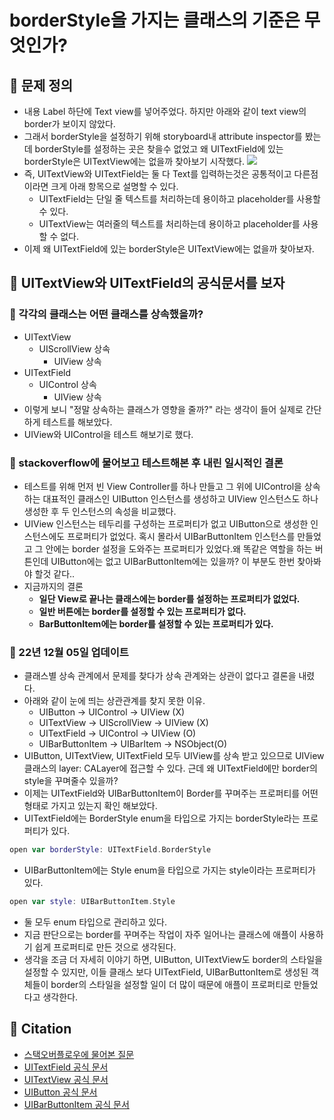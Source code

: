 # borderStyle을 가지는 클래스의 기준은 무엇인가?

## 🍎 문제 정의
- 내용 Label 하단에 Text view를 넣어주었다. 하지만 아래와 같이 text view의 border가 보이지 않았다.
- 그래서 borderStyle을 설정하기 위해 storyboard내 attribute inspector를 봤는데 borderStyle를 설정하는 곳은 찾을수 없었고 왜 UITextField에 있는 borderStyle은 UITextView에는 없을까 찾아보기 시작했다.
![](https://i.imgur.com/CbnXnlX.png)
- 즉, UITextView와 UITextField는 둘 다 Text를 입력하는것은 공통적이고 다른점이라면 크게 아래 항목으로 설명할 수 있다.
    - UITextField는 단일 줄 텍스트를 처리하는데 용이하고 placeholder를 사용할 수 있다.
    - UITextView는 여러줄의 텍스트를 처리하는데 용이하고 placeholder를 사용할 수 없다.
- 이제 왜 UITextField에 있는 borderStyle은 UITextView에는 없을까 찾아보자.

## 🍎 UITextView와 UITextField의 공식문서를 보자

### 📖 각각의 클래스는 어떤 클래스를 상속했을까?
- UITextView
    - UIScrollView 상속
        - UIView 상속
- UITextField
    - UIControl 상속
        - UIView 상속
- 이렇게 보니 "정말 상속하는 클래스가 영향을 줄까?" 라는 생각이 들어 실제로 간단하게 테스트를 해보았다.
- UIView와 UIControl을 테스트 해보기로 했다.

### 📖 stackoverflow에 물어보고 테스트해본 후 내린 일시적인 결론
- 테스트를 위해 먼저 빈 View Controller를 하나 만들고 그 위에 UIControl을 상속하는 대표적인 클래스인 UIButton 인스턴스를 생성하고 UIView 인스턴스도 하나 생성한 후 두 인스턴스의 속성을 비교했다.
- UIView 인스턴스는 테두리를 구성하는 프로퍼티가 없고 UIButton으로 생성한 인스턴스에도 프로퍼티가 없었다. 혹시 몰라서 UIBarButtonItem 인스턴스를 만들었고 그 안에는 border 설정을 도와주는 프로퍼티가 있었다.왜 똑같은 역할을 하는 버튼인데 UIButton에는 없고 UIBarButtonItem에는 있을까? 이 부분도 한번 찾아봐야 할것 같다..
- 지금까지의 결론
    - **일단 View로 끝나는 클래스에는 border를 설정하는 프로퍼티가 없었다.**
    - **일반 버튼에는 border를 설정할 수 있는 프로퍼티가 없다.**
    - **BarButtonItem에는 border를 설정할 수 있는 프로퍼티가 있다.**

### 📖 22년 12월 05일 업데이트
- 클래스별 상속 관계에서 문제를 찾다가 상속 관계와는 상관이 없다고 결론을 내렸다.
- 아래와 같이 눈에 띄는 상관관계를 찾지 못한 이유.
    - UIButton → UIControl → UIView (X)
    - UITextView → UIScrollView → UIView (X)
    - UITextField → UIControl → UIView (O)
    - UIBarButtonItem → UIBarItem → NSObject(O)
- UIButton, UITextView, UITextField 모두 UIView를 상속 받고 있으므로 UIView 클래스의 layer: CALayer에 접근할 수 있다. 근데 왜 UITextField에만 border의 style을 꾸며줄수 있을까?
- 이제는 UITextField와 UIBarButtonItem이 Border를 꾸며주는 프로퍼티를 어떤 형태로 가지고 있는지 확인 해보았다.
- UITextField에는 BorderStyle enum을 타입으로 가지는 borderStyle라는 프로퍼티가 있다.
```swift
open var borderStyle: UITextField.BorderStyle
```
- UIBarButtonItem에는 Style enum을 타입으로 가지는 style이라는 프로퍼티가 있다.
```swift
open var style: UIBarButtonItem.Style
```
- 둘 모두 enum 타입으로 관리하고 있다.
- 지금 판단으로는 border를 꾸며주는 작업이 자주 일어나는 클래스에 애플이 사용하기 쉽게 프로퍼티로 만든 것으로 생각된다.
- 생각을 조금 더 자세히 이야기 하면, UIButton, UITextView도 border의 스타일을 설정할 수 있지만, 이들 클래스 보다 UITextField, UIBarButtonItem로 생성된 객체들이 border의 스타일을 설정할 일이 더 많이 때문에 애플이 프로퍼티로 만들었다고 생각한다.

## 🍎 Citation
- [스택오버플로우에 물어본 질문](https://stackoverflow.com/questions/74603403/i-have-question-about-differences-between-uitextview-and-uitextfield)
- [UITextField 공식 문서](https://developer.apple.com/documentation/uikit/uitextfield)
- [UITextView 공식 문서](https://developer.apple.com/documentation/uikit/uitextview)
- [UIButton 공식 문서](https://developer.apple.com/documentation/uikit/uibutton)
- [UIBarButtonItem 공식 문서](https://developer.apple.com/documentation/uikit/uibarbuttonitem)

